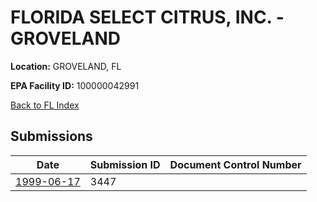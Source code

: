 # FLORIDA SELECT CITRUS, INC. - GROVELAND

**Location:** GROVELAND, FL

**EPA Facility ID:** 100000042991

[Back to FL Index](../../index.md)

## Submissions

| Date | Submission ID | Document Control Number |
|------|--------------|-------------------------|
| [1999-06-17](submissions/3447.md) | 3447 |  |
